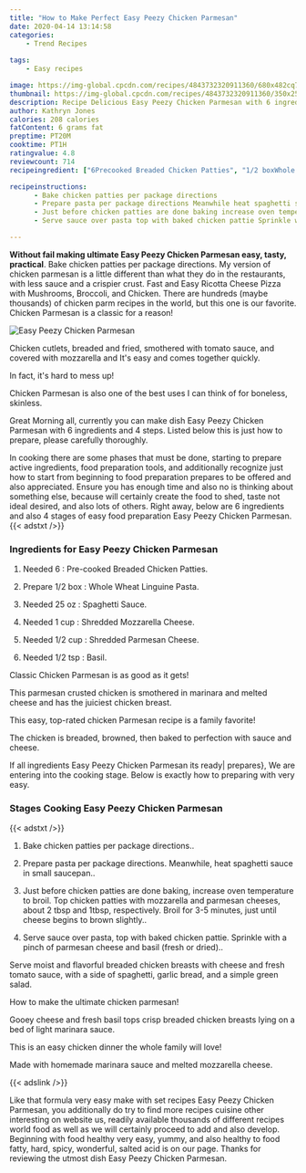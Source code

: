 ```yaml
---
title: "How to Make Perfect Easy Peezy Chicken Parmesan"
date: 2020-04-14 13:14:58
categories:
    - Trend Recipes
    
tags:
    - Easy recipes

image: https://img-global.cpcdn.com/recipes/4843732320911360/680x482cq70/easy-peezy-chicken-parmesan-recipe-main-photo.jpg
thumbnail: https://img-global.cpcdn.com/recipes/4843732320911360/350x250cq70/easy-peezy-chicken-parmesan-recipe-main-photo.jpg
description: Recipe Delicious Easy Peezy Chicken Parmesan with 6 ingredients and 4 stages of easy cooking.
author: Kathryn Jones
calories: 208 calories
fatContent: 6 grams fat
preptime: PT20M
cooktime: PT1H
ratingvalue: 4.8
reviewcount: 714
recipeingredient: ["6Precooked Breaded Chicken Patties", "1/2 boxWhole Wheat Linguine Pasta", "25 ozSpaghetti Sauce", "1 cupShredded Mozzarella Cheese", "1/2 cupShredded Parmesan Cheese", "1/2 tspBasil"]

recipeinstructions: 
      - Bake chicken patties per package directions 
      - Prepare pasta per package directions Meanwhile heat spaghetti sauce in small saucepan 
      - Just before chicken patties are done baking increase oven temperature to broil Top chicken patties with mozzarella and parmesan cheeses about 2 tbsp and 1tbsp respectively Broil for 35 minutes just until cheese begins to brown slightly 
      - Serve sauce over pasta top with baked chicken pattie Sprinkle with a pinch of parmesan cheese and basil fresh or dried

---
```




**Without fail making ultimate Easy Peezy Chicken Parmesan easy, tasty, practical**. Bake chicken patties per package directions. My version of chicken parmesan is a little different than what they do in the restaurants, with less sauce and a crispier crust. Fast and Easy Ricotta Cheese Pizza with Mushrooms, Broccoli, and Chicken. There are hundreds (maybe thousands) of chicken parm recipes in the world, but this one is our favorite. Chicken Parmesan is a classic for a reason!


![Easy Peezy Chicken Parmesan](https://img-global.cpcdn.com/recipes/4843732320911360/680x482cq70/easy-peezy-chicken-parmesan-recipe-main-photo.jpg "Easy Peezy Chicken Parmesan")



Chicken cutlets, breaded and fried, smothered with tomato sauce, and covered with mozzarella and It&#39;s easy and comes together quickly.

In fact, it&#39;s hard to mess up!

Chicken Parmesan is also one of the best uses I can think of for boneless, skinless.


Great Morning all, currently you can make dish Easy Peezy Chicken Parmesan with 6 ingredients and 4 steps. Listed below this is just how to prepare, please carefully thoroughly.

In cooking there are some phases that must be done, starting to prepare active ingredients, food preparation tools, and additionally recognize just how to start from beginning to food preparation prepares to be offered and also appreciated. Ensure you has enough time and also no is thinking about something else, because will certainly create the food to shed, taste not ideal desired, and also lots of others. Right away, below are 6 ingredients and also 4 stages of easy food preparation Easy Peezy Chicken Parmesan.
{{< adstxt />}}

### Ingredients for Easy Peezy Chicken Parmesan


1. Needed 6 : Pre-cooked Breaded Chicken Patties.

1. Prepare 1/2 box : Whole Wheat Linguine Pasta.

1. Needed 25 oz : Spaghetti Sauce.

1. Needed 1 cup : Shredded Mozzarella Cheese.

1. Needed 1/2 cup : Shredded Parmesan Cheese.

1. Needed 1/2 tsp : Basil.


Classic Chicken Parmesan is as good as it gets!

This parmesan crusted chicken is smothered in marinara and melted cheese and has the juiciest chicken breast.

This easy, top-rated chicken Parmesan recipe is a family favorite!

The chicken is breaded, browned, then baked to perfection with sauce and cheese.


If all ingredients Easy Peezy Chicken Parmesan its ready| prepares}, We are entering into the cooking stage. Below is exactly how to preparing with very easy.

### Stages Cooking Easy Peezy Chicken Parmesan

{{< adstxt />}}


1. Bake chicken patties per package directions..



1. Prepare pasta per package directions. Meanwhile, heat spaghetti sauce in small saucepan..



1. Just before chicken patties are done baking, increase oven temperature to broil. Top chicken patties with mozzarella and parmesan cheeses, about 2 tbsp and 1tbsp, respectively. Broil for 3-5 minutes, just until cheese begins to brown slightly..



1. Serve sauce over pasta, top with baked chicken pattie. Sprinkle with a pinch of parmesan cheese and basil (fresh or dried)..




Serve moist and flavorful breaded chicken breasts with cheese and fresh tomato sauce, with a side of spaghetti, garlic bread, and a simple green salad.

How to make the ultimate chicken parmesan!

Gooey cheese and fresh basil tops crisp breaded chicken breasts lying on a bed of light marinara sauce.

This is an easy chicken dinner the whole family will love!

Made with homemade marinara sauce and melted mozzarella cheese.


{{< adslink />}}

Like that formula very easy make with set recipes Easy Peezy Chicken Parmesan, you additionally do try to find more recipes cuisine other interesting on website us, readily available thousands of different recipes world food as well as we will certainly proceed to add and also develop. Beginning with food healthy very easy, yummy, and also healthy to food fatty, hard, spicy, wonderful, salted acid is on our page. Thanks for reviewing the utmost dish Easy Peezy Chicken Parmesan.
